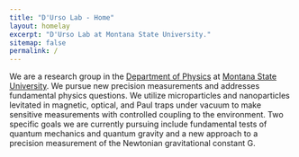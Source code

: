 ```yaml
---
title: "D'Urso Lab - Home"
layout: homelay
excerpt: "D'Urso Lab at Montana State University."
sitemap: false
permalink: /
---
```


We are a research group in the [Department of Physics](http://www.physics.montana.edu/) at [Montana State University](http://www.montana.edu/). We pursue new precision measurements and addresses fundamental physics questions. We utilize microparticles and nanoparticles levitated in magnetic, optical, and Paul traps under vacuum to make sensitive measurements with controlled coupling to the environment. Two specific goals we are currently pursuing include fundamental tests of quantum mechanics and quantum gravity and a new approach to a precision measurement of the Newtonian gravitational constant G.
